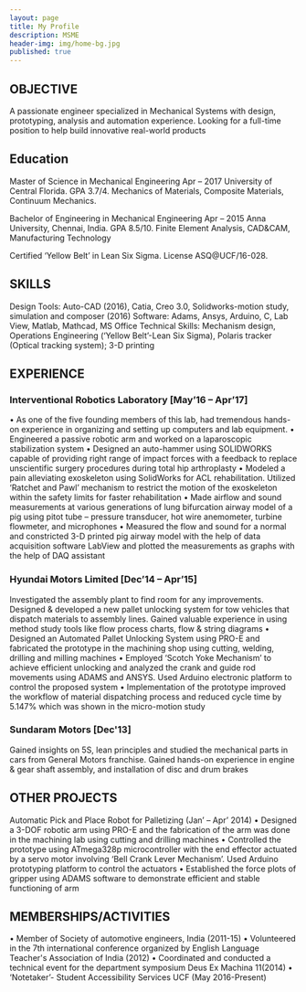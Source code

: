 ```yaml
---
layout: page
title: My Profile
description: MSME
header-img: img/home-bg.jpg
published: true
---
```

## OBJECTIVE
A passionate engineer specialized in Mechanical Systems with design, prototyping, analysis and automation experience. Looking for a full-time position to help build innovative real-world products  

## Education 
Master of Science in Mechanical Engineering 	Apr – 2017 
University of Central Florida. GPA 3.7/4. Mechanics of Materials, Composite Materials, Continuum Mechanics. 

Bachelor of Engineering in Mechanical Engineering 	Apr – 2015 
Anna University, Chennai, India. GPA 8.5/10. Finite Element Analysis, CAD&CAM, Manufacturing Technology 

Certified ‘Yellow Belt’ in Lean Six Sigma. License ASQ@UCF/16-028.                                                                                                                                                                                                                                 
## SKILLS
Design Tools: Auto-CAD (2016), Catia, Creo 3.0, Solidworks-motion study, simulation and composer (2016)
Software: Adams, Ansys, Arduino, C, Lab View, Matlab, Mathcad, MS Office
Technical Skills: Mechanism design, Operations Engineering (‘Yellow Belt’-Lean Six Sigma), Polaris tracker (Optical tracking system); 3-D printing 

## EXPERIENCE
### Interventional Robotics Laboratory	[May’16 – Apr’17]
•	As one of the five founding members of this lab, had tremendous hands-on experience in organizing and setting up computers and lab equipment. 
•	Engineered a passive robotic arm and worked on a laparoscopic stabilization system
•	Designed an auto-hammer using SOLIDWORKS capable of providing right range of impact forces with a feedback to replace unscientific surgery procedures during total hip arthroplasty
•	Modeled a pain alleviating exoskeleton using SolidWorks for ACL rehabilitation. Utilized ‘Ratchet and Pawl’ mechanism to restrict the motion of the exoskeleton within the safety limits for faster rehabilitation
•	Made airflow and sound measurements at various generations of lung bifurcation airway model of a pig using pitot tube – pressure transducer, hot wire anemometer, turbine flowmeter, and microphones
•	Measured the flow and sound for a normal and constricted 3-D printed pig airway model with the help of data acquisition software LabView and plotted the measurements as graphs with the help of DAQ assistant
### Hyundai Motors Limited	[Dec’14 – Apr’15]
Investigated the assembly plant to find room for any improvements. Designed & developed a new pallet unlocking system for tow vehicles that dispatch materials to assembly lines. Gained valuable experience in using method study tools like flow process charts, flow & string diagrams
•	Designed an Automated Pallet Unlocking System using PRO-E and fabricated the prototype in the machining shop using cutting, welding, drilling and milling machines
•	Employed ‘Scotch Yoke Mechanism’ to achieve efficient unlocking and analyzed the crank and guide rod movements using ADAMS and ANSYS. Used Arduino electronic platform to control the proposed system
•	Implementation of the prototype improved the workflow of material dispatching process and reduced cycle time by 5.147% which was shown in the micro-motion study
### Sundaram Motors	[Dec'13]
Gained insights on 5S, lean principles and studied the mechanical parts in cars from General Motors franchise. Gained hands-on experience in engine & gear shaft assembly, and installation of disc and drum brakes

## OTHER PROJECTS
Automatic Pick and Place Robot for Palletizing (Jan’ – Apr’ 2014)
•	Designed a 3-DOF robotic arm using PRO-E and the fabrication of the arm was done in the machining lab using cutting and drilling machines 
•	Controlled the prototype using ATmega328p microcontroller with the end effector actuated by a servo motor involving ‘Bell Crank Lever Mechanism’. Used Arduino prototyping platform to control the actuators 
•	Established the force plots of gripper using ADAMS software to demonstrate efficient and stable functioning of arm 

## MEMBERSHIPS/ACTIVITIES
•	Member of Society of automotive engineers, India (2011-15)
•	Volunteered in the 7th international conference organized by English Language Teacher's Association of India (2012)
•	Coordinated and conducted a technical event for the department symposium Deus Ex Machina 11(2014)
•	‘Notetaker’- Student Accessibility Services UCF (May 2016-Present)
